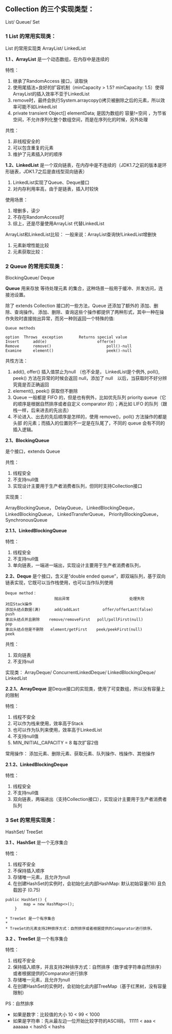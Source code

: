 ## Collection 的三个实现类型： 

List/ Queue/ Set

### 1 List 的常用实现类：

List 的常用实现类 ArrayList/ LinkedList

__1.1 、ArrayList__
是一个动态数组，在内存中是连续的

特性：

1. 继承了RandomAccess 接口，读取快
2. 使用尾插法+良好的扩容机制（minCapacity > 1.5? minCapacity: 1.5）使得ArrayList的插入效率不亚于LinkedList
3. remove时，最终会执行System.arraycopy()拷贝被删除之后的元素，所以效率可能不如LinkedList
4. private transient Object[] elementData; 是因为数组的  容量!=空间 ，为节省空间，不允许序列化整个数组空间，而是在序列化的时候，另外处理

共性：

1. 非线程安全的
2. 可以包含重复的元素
3. 维护了元素插入时的顺序



__1.2、LinkedList__
是一个双向链表，在内存中是不连续的（JDK1.7之前的版本是环形链表，JDK1.7之后是直线型双向链表）

1. LinkedList实现了Queue、Deque接口
2. 对内存利用率高，由于是链表，插入时较快

使用场景：

1. 增删多，读少
2. 不存在RandomAccess时
3. 综上，还是尽量使用ArrayList 代替LinkedList

ArrayList和LinkedList比较： 一般来说：ArrayList查询快!LinkedList增删快

1. 元素新增性能比较
2. 元素获取比较：


### 2 Queue 的常用实现类：

BlockingQueue/ Deque



__Queue__
用来存放 等待处理元素 的集合，这种场景一般用于缓冲、并发访问，连接池设置。

除了 extends Collection 接口的一些方法，Queue 还添加了额外的 添加、删除、查询操作。
添加、删除、查询这些个操作都提供了两种形式，其中一种在操作失败时直接抛出异常，而另一种则返回一个特殊的值:

```
Queue methods

option	Throws  exception		Returns special value
Insert		add(e)	    				offer(e)
Remove		remove()						poll()-null
Examine		element()						peek()-null
```

共性方法：

1. add(), offer() 插入值禁止为null （也不全是， LinkedList是个例外, poll(), peek() 方法在异常的时候会返回 null，添加了 null　以后，当获取时不好分辨究竟是否正确返回
2. element(), peek() 获取但不删除
3. Queue 一般都是 FIFO 的，但是也有例外，比如优先队列 priority queue（它的顺序是根据自然排序或者自定义 comparator 的）；再比如 LIFO 的队列（跟栈一样，后来进去的先出去）
4. 不论进入、出去的先后顺序是怎样的，使用 remove()，poll() 方法操作的都是 头部 的元素；而插入的位置则不一定是在队尾了，不同的 queue 会有不同的插入逻辑。



__2.1、BlockingQueue__

是个接口，extends Queue<E>

共性：

1. 线程安全
2. 不支持null值
3. 实现设计主要用于生产者消费者队列，但同时支持Collection接口

实现类：

ArrayBlockingQueue， DelayQueue， LinkedBlockingDeque， LinkedBlockingQueue， LinkedTransferQueue， PriorityBlockingQueue， SynchronousQueue



__2.1.1、LinkedBlockingQueue__

特性：

1. 线程安全
2. 不支持null值
3. 单向链表，一端进一端出，实现设计主要用于生产者消费者队列，



__2.2、Deque__
是个接口，含义是“double ended queue”，即双端队列，基于双向链表实现，它既可以当作栈使用，也可以当作队列使用

```
Deque method：
　　　　　　　　     	抛出异常   						  处理失败    					    对应Stack操作
添加头结点数据(满)   	add/addLast          offer/offerLast(false)      push
拿出头结点并且删除    remove/removeFirst   poll/pollFirst(null)      	 pop
拿出头结点但是不删除	 element/getFirst    peek/peekFirst(null)         peek
```

共性：

1. 双向链表
2. 不支持null



实现类：
ArrayDeque/ ConcurrentLinkedDeque/ LinkedBlockingDeque/ LinkedList



__2.2.1、ArrayDeque__
是Deque接口的实现类，使用了可变数组，所以没有容量上的限制

特性：

1. 线程不安全
2. 可以作为栈来使用，效率高于Stack
3. 也可以作为队列来使用，效率高于LinkedList
4. 不支持null值
5. MIN_INITIAL_CAPACITY = 8 每次扩容2倍

常用操作：
添加元素、删除元素、获取元素、队列操作、栈操作、其他操作



__2.1.2、LinkedBlockingDeque__

特性：

1. 线程安全
2. 不支持null值
3. 双向链表，两端进出（支持Collection接口），实现设计主要用于生产者消费者队列



### 3 Set 的常用实现类：

HashSet/ TreeSet



__3.1 、HashSet__
是一个无序集合

特性：

1. 线程不安全
2. 不保持插入顺序
3. 存储唯一元素，且允许为null
4. 在创建HashSet的实例时，会初始化此内部HashMap: 默认初始容量(16) 且负载因子 (0.75)


```
public HashSet() {
        map = new HashMap<>();
    }
```



```
* TreeSet 是一个有序集合
*
* TreeSet的元素支持2种排序方式：自然排序或者根据提供的Comparator进行排序。
```



__3.2 、TreeSet__
是一个有序集合

特性：

1. 线程不安全
2. 保持插入顺序，并且支持2种排序方式：自然排序（数字或字符串自然排序）或者根据提供的Comparator进行排序
3. 存储唯一元素，且允许为null
4. 在创建HashSet的实例时，会初始化此内部TreeMap（基于红黑树，没有容量限制）

PS：自然排序

- 如果是数字：比较值的大小 10 < 99 < 1000 
- 如果是字符串：先从最左边一位开始比较字符的ASCII码， 11111 < aaa < aaaaaa < hashS < hashs









